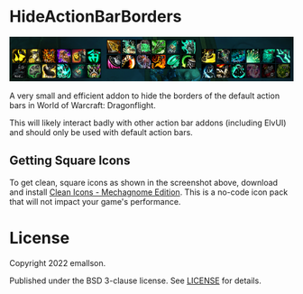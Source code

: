 # HideActionBarBorders

![example action bar with borders hidden](./readme/example.png)

A very small and efficient addon to hide the borders of the default action bars in World of Warcraft: Dragonflight.

This will likely interact badly with other action bar addons (including ElvUI) and should only be used with default action bars.

## Getting Square Icons

To get clean, square icons as shown in the screenshot above, download and install [Clean Icons - Mechagnome Edition](https://www.wowinterface.com/downloads/info25064-CleanIcons-MechagnomeEdition.html). This is a no-code icon pack that will not impact your game's performance.

# License

Copyright 2022 emallson.

Published under the BSD 3-clause license. See [LICENSE](./LICENSE) for details.